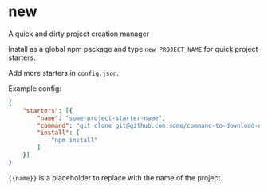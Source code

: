 # new
A quick and dirty project creation manager

Install as a global npm package and type `new PROJECT_NAME` for quick project starters.

Add more starters in `config.json`. 

Example config:

```json
{
    "starters": [{
        "name": "some-project-starter-name",
        "command": "git clone git@github.com:some/command-to-download-or-intstall-starter.git {{name}}",
        "install": [
            "npm install"
        ]
    }]
}
```

`{{name}}` is a placeholder to replace with the name of the project.